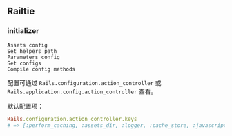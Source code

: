 ## Railtie

### initializer

```
Assets config
Set helpers path
Parameters config
Set configs
Compile config methods
```

配置可通过 `Rails.configuration.action_controller` 或 `Rails.application.config.action_controller` 查看。

默认配置项：

```ruby
Rails.configuration.action_controller.keys
# => [:perform_caching, :assets_dir, :logger, :cache_store, :javascripts_dir, :stylesheets_dir, :asset_host, :relative_url_root]
```
